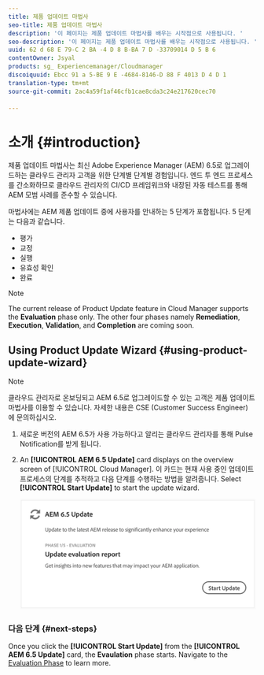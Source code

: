 ```yaml
---
title: 제품 업데이트 마법사
seo-title: 제품 업데이트 마법사
description: '이 페이지는 제품 업데이트 마법사를 배우는 시작점으로 사용됩니다. '
seo-description: '이 페이지는 제품 업데이트 마법사를 배우는 시작점으로 사용됩니다. '
uuid: 62 d 68 E 79-C 2 BA -4 D 8 B-BA 7 D -33709014 D 5 B 6
contentOwner: Jsyal
products: sg_ Experiencemanager/Cloudmanager
discoiquuid: Ebcc 91 a 5-BE 9 E -4684-8146-D 88 F 4013 D 4 D 1
translation-type: tm+mt
source-git-commit: 2ac4a59f1af46cfb1cae8cda3c24e217620cec70

---
```



# 소개 {#introduction}

제품 업데이트 마법사는 최신 Adobe Experience Manager (AEM) 6.5로 업그레이드하는 클라우드 관리자 고객을 위한 단계별 단계별 경험입니다. 엔드 투 엔드 프로세스를 간소화하므로 클라우드 관리자의 CI/CD 프레임워크와 내장된 자동 테스트를 통해 AEM 모범 사례를 준수할 수 있습니다.

마법사에는 AEM 제품 업데이트 중에 사용자를 안내하는 5 단계가 포함됩니다. 5 단계는 다음과 같습니다.

* 평가
* 교정
* 실행
* 유효성 확인
* 완료

>[!NOTE]
>The current release of Product Update feature in Cloud Manager supports the **Evaluation** phase only. The other four phases namely **Remediation**, **Execution**, **Validation**, and **Completion** are coming soon.


## Using Product Update Wizard {#using-product-update-wizard}

>[!NOTE]
>클라우드 관리자로 온보딩되고 AEM 6.5로 업그레이드할 수 있는 고객은 제품 업데이트 마법사를 이용할 수 있습니다. 자세한 내용은 CSE (Customer Success Engineer) 에 문의하십시오.

1. 새로운 버전의 AEM 6.5가 사용 가능하다고 알리는 클라우드 관리자를 통해 Pulse Notification를 받게 됩니다.

1. An **[!UICONTROL AEM 6.5 Update]** card displays on the overview screen of [!UICONTROL Cloud Manager]. 이 카드는 현재 사용 중인 업데이트 프로세스의 단계를 추적하고 다음 단계를 수행하는 방법을 알려줍니다. Select **[!UICONTROL Start Update]** to start the update wizard.

   ![](assets/Start-Update.png)

### 다음 단계 {#next-steps}

Once you click the **[!UICONTROL Start Update]** from the **[!UICONTROL AEM 6.5 Update]** card, the **Evaulation** phase starts.
Navigate to the [Evaluation Phase](evaluation.md) to learn more.
